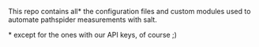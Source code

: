 This repo contains all\* the configuration files and custom modules used to automate pathspider measurements
with salt.

\* except for the ones with our API keys, of course ;)
